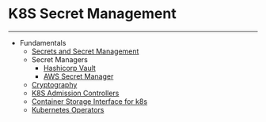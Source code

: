 # K8S Secret Management
---

- Fundamentals
  - [Secrets and Secret Management](https://github.com/swarajitroy/k8s-secret-management/blob/main/secretmanagers/index.md) 
  - Secret Managers  
    - [Hashicorp Vault](https://github.com/swarajitroy/hashicorp-vault/blob/main/hashicorp-vault/index.md) 
    - [AWS Secret Manager](https://github.com/swarajitroy/k8s-secret-management/tree/main/aws-secretmanager)
  - [Cryptography](https://github.com/swarajitroy/k8s-secret-management/tree/main/cryptography) 
  - [K8S Admission Controllers](https://github.com/swarajitroy/k8s-secret-management/tree/main/k8s-admissioncontrollers)
  - [Container Storage Interface for k8s](https://github.com/swarajitroy/k8s-secret-management/blob/main/k8s-csi/index.md)
  - [Kubernetes Operators](https://github.com/swarajitroy/k8s-secret-management/tree/main/k8s-operator)

